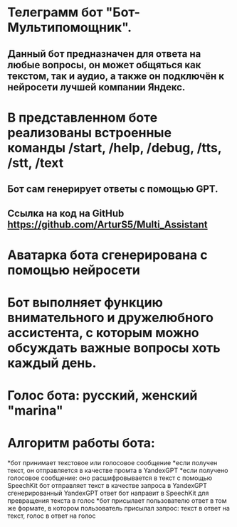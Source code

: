 # Телеграмм бот "Бот-Мультипомощник".
## Данный бот предназначен для ответа на любые вопросы, он может общяться как текстом, так и аудио, а также он подключён к нейросети лучшей компании Яндекс. ##
# В представленном боте реализованы встроенные команды /start, /help, /debug, /tts, /stt, /text #
##  Бот сам генерирует ответы с помощью GPT. ##
## Ссылка на код на GitHub https://github.com/ArturS5/Multi_Assistant ##
# Аватарка бота сгенерирована с помощью нейросети #
# Бот выполняет функцию внимательного и дружелюбного ассистента, с которым можно обсуждать важные вопросы хоть каждый день. #
# Голос бота: русский, женский "marina" #

# Алгоритм работы бота: #
*бот принимает текстовое или голосовое сообщение
*если получен текст, он отправляется в качестве промта в YandexGPT
*если получено голосовое сообщение:
    оно расшифровывается в текст с помощью SpeechKit
    бот отправляет текст в качестве запроса в YandexGPT
    сгенерированный YandexGPT ответ бот направит в SpeechKit для превращения текста в голос
*бот присылает пользователю ответ в том же формате, в котором пользователь присылал запрос: текст в ответ на текст, голос в ответ на голос
